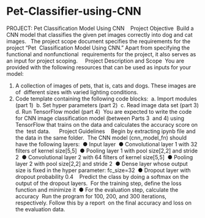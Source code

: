 # Pet-Classifier-using-CNN
PROJECT: Pet Classification Model Using CNN 
  Project Objective  Build a CNN model that classifies the given pet images correctly into dog and cat  images.   The project scope document specifies the requirements for the project “Pet  Classification Model Using CNN.” Apart from specifying the functional and nonfunctional  requirements for the project, it also serves as an input for project scoping.     Project Description and Scope  You are provided with the following resources that can be used as inputs for your  model:  
1. A collection of images of pets, that is​, ​cats and dogs. These images are of  different sizes with varied lighting conditions.
2. Code template containing the following code blocks:  a. Import modules (part 1)  b. Set hyper parameters (part 2)  c. Read image data set (part 3)
d. Run TensorFlow model (part 4)  You are expected to write the code for CNN image classification model (between Parts 3  and 4) using TensorFlow that trains on the data and calculates the accuracy score on the  test data.      Project Guidelines    Begin by extracting ipynb file and the data in the same folder.  The CNN model (cnn_model_fn) should have the following layers:  ● Input layer  ● Convolutional layer 1 with 32 filters of kernel size[5,5]  ● Pooling layer 1 with pool size[2,2] and stride 2  ● Convolutional layer 2 with 64 filters of kernel size[5,5]  ● Pooling layer 2 with pool size[2,2] and stride 2  ● Dense layer whose output size is fixed in the hyper parameter: fc_size=32  ● Dropout layer with dropout probability 0.4    Predict the class by doing a softmax on the output of the dropout layers.  
For the training step, define the loss function and minimize it  ● For the evaluation step, calculate the accuracy 
Run the program for 100, 200, and 300 iterations, respectively. Follow this by a report  on the final accuracy and loss on the evaluation data.  
